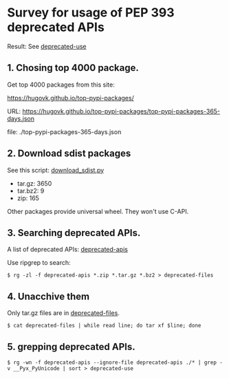 # Survey for usage of PEP 393 deprecated APIs

Result: See [deprecated-use](./deprecated-use)

## 1. Chosing top 4000 package.

Get top 4000 packages from this site:

https://hugovk.github.io/top-pypi-packages/

URL: https://hugovk.github.io/top-pypi-packages/top-pypi-packages-365-days.json

file: ./top-pypi-packages-365-days.json


## 2. Download sdist packages

See this script: [download_sdist.py](./download_sdist.py)

* tar.gz: 3650
* tar.bz2: 9
* zip: 165

Other packages provide universal wheel.  They won't use C-API.


## 3. Searching deprecated APIs.

A list of deprecated APIs: [deprecated-apis](./deprecated-apis)

Use ripgrep to search:

```
$ rg -zl -f deprecated-apis *.zip *.tar.gz *.bz2 > deprecated-files
```


## 4. Unacchive them

Only tar.gz files are in [deprecated-files](./deprecated-files).

```
$ cat deprecated-files | while read line; do tar xf $line; done
```

## 5. grepping deprecated APIs.

```
$ rg -wn -f deprecated-apis --ignore-file deprecated-apis ./* | grep -v __Pyx_PyUnicode | sort > deprecated-use
```
